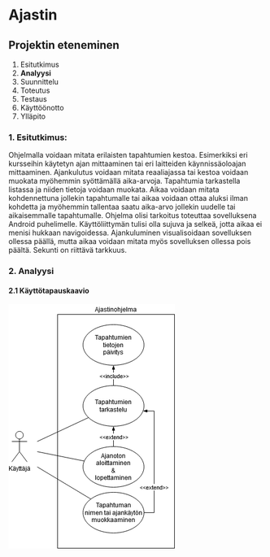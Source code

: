 # Ajastin

## Projektin eteneminen
1. Esitutkimus
2. **Analyysi**
3. Suunnittelu
4. Toteutus
5. Testaus
6. Käyttöönotto
7. Ylläpito

### 1. Esitutkimus:
Ohjelmalla voidaan mitata erilaisten tapahtumien kestoa. Esimerkiksi eri kursseihin
käytetyn ajan mittaaminen tai eri laitteiden käynnissäoloajan mittaaminen. Ajankulutus 
voidaan mitata reaaliajassa tai kestoa voidaan muokata myöhemmin syöttämällä aika-arvoja.
Tapahtumia tarkastella listassa ja niiden tietoja voidaan muokata. Aikaa voidaan mitata kohdennettuna jollekin tapahtumalle tai aikaa voidaan ottaa aluksi ilman kohdetta ja myöhemmin tallentaa saatu aika-arvo jollekin uudelle tai aikaisemmalle tapahtumalle. Ohjelma olisi tarkoitus toteuttaa sovelluksena Android puhelimelle. Käyttöliittymän tulisi olla sujuva ja selkeä, jotta aikaa ei menisi hukkaan navigoidessa. Ajankuluminen visualisoidaan sovelluksen ollessa päällä, mutta aikaa voidaan mitata myös sovelluksen ollessa pois päältä.
Sekunti on riittävä tarkkuus. 

### 2. Analyysi

#### 2.1 Käyttötapauskaavio
![Käyttötapauskaavio](/images/kayttotapaukset.png)
